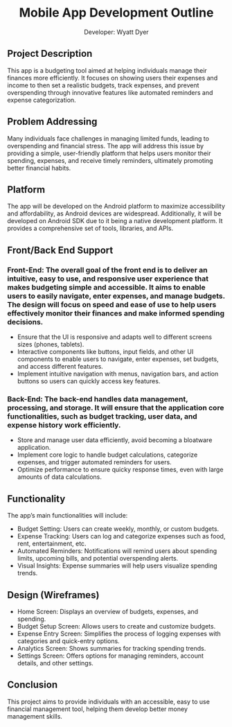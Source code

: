 


<h1 align="center">Mobile App Development Outline</h1>
<p align="center">Developer: Wyatt Dyer</p>

## Project Description
This app is a budgeting tool aimed at helping individuals manage their finances more efficiently. It focuses on showing users their expenses and income to then set a realistic budgets, track expenses, and prevent overspending through innovative features like automated reminders and expense categorization.
## Problem Addressing
Many individuals face challenges in managing limited funds, leading to overspending and financial stress. The app will address this issue by providing a simple, user-friendly platform that helps users monitor their spending, expenses, and receive timely reminders, ultimately promoting better financial habits.
## Platform
The app will be developed on the Android platform to maximize accessibility and affordability, as Android devices are widespread. Additionally, it will be developed on Android SDK due to it being a native development platform. It provides a comprehensive set of tools, libraries, and APIs. 
## Front/Back End Support
### Front-End: The overall goal of the front end is to deliver an intuitive, easy to use, and responsive user experience that makes budgeting simple and accessible. It aims to enable users to easily navigate, enter expenses, and manage budgets. The design will focus on speed and ease of use to help users effectively monitor their finances and make informed spending decisions.
- Ensure that the UI is responsive and adapts well to different screens sizes (phones, tablets). 
-	Interactive components like buttons, input fields, and other UI components to enable users to navigate, enter expenses, set budgets, and access different features. 
-	Implement intuitive navigation with menus, navigation bars, and action buttons so users can quickly access key features.
### Back-End: The back-end handles data management, processing, and storage. It will ensure that the application core functionalities, such as budget tracking, user data, and expense history work efficiently. 
-	Store and manage user data efficiently, avoid becoming a bloatware application.
-	Implement core logic to handle budget calculations, categorize expenses, and trigger automated reminders for users. 
-	Optimize performance to ensure quicky response times, even with large amounts of data calculations. 

## Functionality
The app’s main functionalities will include:
-	Budget Setting: Users can create weekly, monthly, or custom budgets.
-	Expense Tracking: Users can log and categorize expenses such as food, rent, entertainment, etc.
-	Automated Reminders: Notifications will remind users about spending limits, upcoming bills, and potential overspending alerts.
-	Visual Insights: Expense summaries will help users visualize spending trends.
## Design (Wireframes)
-	Home Screen: Displays an overview of budgets, expenses, and spending.
-	Budget Setup Screen: Allows users to create and customize budgets.
-	Expense Entry Screen: Simplifies the process of logging expenses with categories and quick-entry options.
-	Analytics Screen: Shows summaries for tracking spending trends.
-	Settings Screen: Offers options for managing reminders, account details, and other settings.
## Conclusion 
This project aims to provide individuals with an accessible, easy to use financial management tool, helping them develop better money management skills. 
